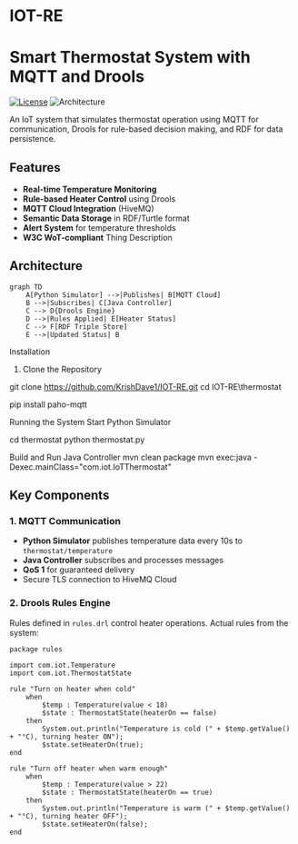 # IOT-RE

# Smart Thermostat System with MQTT and Drools

[![License](https://img.shields.io/badge/License-MIT-blue.svg)](https://opensource.org/licenses/MIT)
![Architecture](https://img.shields.io/badge/Architecture-Client%2FServer-brightgreen)

An IoT system that simulates thermostat operation using MQTT for communication, Drools for rule-based decision making, and RDF for data persistence.

## Features

- **Real-time Temperature Monitoring**
- **Rule-based Heater Control** using Drools
- **MQTT Cloud Integration** (HiveMQ)
- **Semantic Data Storage** in RDF/Turtle format
- **Alert System** for temperature thresholds
- **W3C WoT-compliant** Thing Description

## Architecture

```mermaid
graph TD
    A[Python Simulator] -->|Publishes| B[MQTT Cloud]
    B -->|Subscribes| C[Java Controller]
    C --> D{Drools Engine}
    D -->|Rules Applied| E[Heater Status]
    C --> F[RDF Triple Store]
    E -->|Updated Status| B
```

Installation

1. Clone the Repository

git clone https://github.com/KrishDave1/IOT-RE.git
cd IOT-RE\thermostat

pip install paho-mqtt

Running the System
Start Python Simulator

cd thermostat
python thermostat.py

Build and Run Java Controller
mvn clean package
mvn exec:java -Dexec.mainClass="com.iot.IoTThermostat"

## Key Components

### 1. MQTT Communication

- **Python Simulator** publishes temperature data every 10s to `thermostat/temperature`
- **Java Controller** subscribes and processes messages
- **QoS 1** for guaranteed delivery
- Secure TLS connection to HiveMQ Cloud

### 2. Drools Rules Engine

Rules defined in `rules.drl` control heater operations. Actual rules from the system:

```drl
package rules

import com.iot.Temperature
import com.iot.ThermostatState

rule "Turn on heater when cold"
    when
        $temp : Temperature(value < 18)
        $state : ThermostatState(heaterOn == false)
    then
        System.out.println("Temperature is cold (" + $temp.getValue() + "°C), turning heater ON");
        $state.setHeaterOn(true);
end

rule "Turn off heater when warm enough"
    when
        $temp : Temperature(value > 22)
        $state : ThermostatState(heaterOn == true)
    then
        System.out.println("Temperature is warm (" + $temp.getValue() + "°C), turning heater OFF");
        $state.setHeaterOn(false);
end
```
